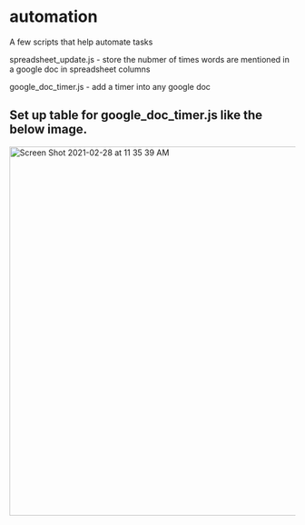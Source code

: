 # automation
A few scripts that help automate tasks

spreadsheet_update.js - store the nubmer of times words are mentioned in a google doc in spreadsheet columns

google_doc_timer.js - add a timer into any google doc



## Set up table for google_doc_timer.js like the below image.
<img width="650" alt="Screen Shot 2021-02-28 at 11 35 39 AM" src="https://user-images.githubusercontent.com/57019966/109427695-2ca73b80-79b9-11eb-9997-b4b5fcdf920d.png">

